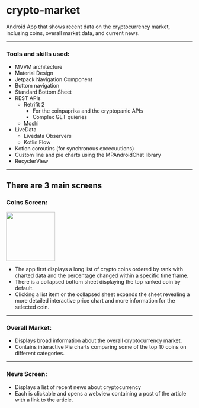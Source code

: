 # crypto-market

Android App that shows recent data on the cryptocurrency market, inclusing coins, overall market data, and current news.

---

### Tools and skills used:

- MVVM architecture
- Material Design
- Jetpack Navigation Component
- Bottom navigation
- Standard Bottom Sheet
- REST APIs
  - Retrifit 2
    - For the coinpaprika and the cryptopanic APIs
    - Complex GET quieries
  - Moshi
- LiveData
  - Livedata Observers
  - Kotlin Flow
- Kotlon coroutins (for synchronous excecuutions)
- Custom line and pie charts using the MPAndroidChat library
- RecyclerView

---

## **There are 3 main screens**

### Coins Screen:

<a href="https://github.com/edcres/crypto-market">
    <img align="center" width=132 src="https://user-images.githubusercontent.com/79296181/183276703-95e14097-c6f2-42f5-9e6f-37fc187833d4.gif" />
</a>

- The app first displays a long list of crypto coins ordered by rank with charted data and the percentage changed within a specific time frame.
- There is a collapsed bottom sheet displaying the top ranked coin by default.
- Clicking a list item or the collapsed sheet expands the sheet revealing a more detailed interactive price chart and more information for the selected coin.

---

### Overall Market:

- Displays broad information about the overall cryptocurrency market.
- Contains interactive Pie charts comparing some of the top 10 coins on different categories.

---

### News Screen:

- Displays a list of recent news about cryptocurrency
- Each is clickable and opens a webview containing a post of the article with a link to the article.

